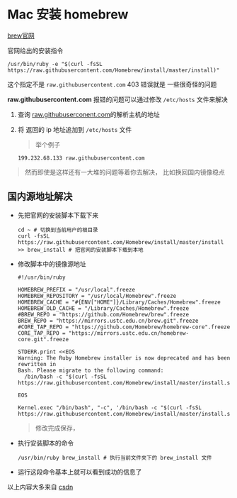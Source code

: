 # Mac 安装 homebrew 

[brew官网](https://brew.sh)

官网给出的安装指令 

```shell 
/usr/bin/ruby -e "$(curl -fsSL https://raw.githubusercontent.com/Homebrew/install/master/install)"
```

这个指定不是 `raw.githubusercontent.com` 403 错误就是 一些很奇怪的问题

**raw.githubusercontent.com** 报错的问题可以通过修改 `/etc/hosts` 文件来解决

1.  查询 [raw.githubuserconent.com](https://githubusercontent.com.ipaddress.com/raw.githubusercontent.com)的解析主机的地址

2.  将 返回的 ip 地址追加到 `/etc/hosts` 文件

    >   举个例子

    ```shell
    199.232.68.133 raw.githubusercontent.com
    ```

>   然而即使是这样还有一大堆的问题等着你去解决， 比如换回国内镜像稳点



## 国内源地址解决

*   先把官网的安装脚本下载下来

    ```shell 
    cd ~ # 切换到当前用户的根目录
    curl -fsSL https://raw.githubusercontent.com/Homebrew/install/master/install >> brew_install # 把官网的安装脚本下载到本地
    ```

*   修改脚本中的镜像源地址

    ```shell 
    #!/usr/bin/ruby
    
    HOMEBREW_PREFIX = "/usr/local".freeze
    HOMEBREW_REPOSITORY = "/usr/local/Homebrew".freeze
    HOMEBREW_CACHE = "#{ENV["HOME"]}/Library/Caches/Homebrew".freeze
    HOMEBREW_OLD_CACHE = "/Library/Caches/Homebrew".freeze
    #BREW_REPO = "https://github.com/Homebrew/brew".freeze
    BREW_REPO = "https://mirrors.ustc.edu.cn/brew.git".freeze
    #CORE_TAP_REPO = "https://github.com/Homebrew/homebrew-core".freeze
    CORE_TAP_REPO = "https://mirrors.ustc.edu.cn/homebrew-core.git".freeze
    
    STDERR.print <<EOS
    Warning: The Ruby Homebrew installer is now deprecated and has been rewritten in
    Bash. Please migrate to the following command:
      /bin/bash -c "$(curl -fsSL https://raw.githubusercontent.com/Homebrew/install/master/install.sh)"
    
    EOS
    
    Kernel.exec "/bin/bash", "-c", '/bin/bash -c "$(curl -fsSL https://raw.githubusercontent.com/Homebrew/install/master/install.sh)"'
    
    ```

    >   修改完成保存， 

*   执行安装脚本的命令

    ```shell
    /usr/bin/ruby brew_install # 执行当前文件夹下的 brew_install 文件
    ```

*   运行这段命令基本上就可以看到成功的信息了



以上内容大多来自 [csdn](https://blog.csdn.net/zyrl2012/article/details/81388326)

